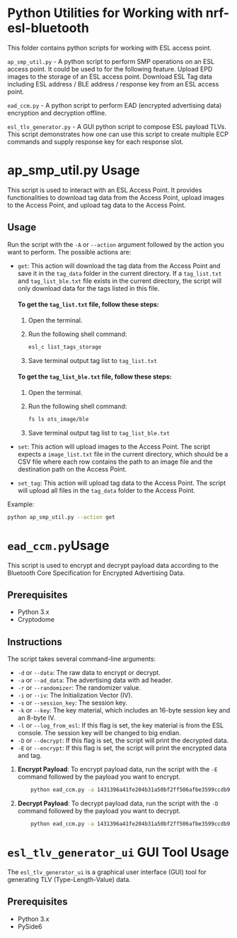 # Python Utilities for Working with nrf-esl-bluetooth

This folder contains python scripts for working with ESL access point.

`ap_smp_util.py` - A python script to perform SMP operations on an ESL access point. It could be used to for the following feature.
Upload EPD images to the storage of an ESL access point.
Download ESL Tag data including ESL address / BLE address / response key from an ESL access point.

`ead_ccm.py` - A python script to perform EAD (encrypted advertising data) encryption and decryption offline.

`esl_tlv_generator.py` - A GUI python script to compose ESL payload TLVs. This script demonstrates how one can use this script to create multiple ECP commands and supply response key for each response slot.

# ap_smp_util.py Usage

This script is used to interact with an ESL Access Point. It provides functionalities to download tag data from the Access Point, upload images to the Access Point, and upload tag data to the Access Point.

## Usage

Run the script with the `-A` or `--action` argument followed by the action you want to perform. The possible actions are:

- `get`: This action will download the tag data from the Access Point and save it in the `tag_data` folder in the current directory. If a `tag_list.txt` and `tag_list_ble.txt` file exists in the current directory, the script will only download data for the tags listed in this file.

    #### To get the `tag_list.txt` file, follow these steps:

    1. Open the terminal.
    2. Run the following shell command:

        ```bash
        esl_c list_tags_storage
    3. Save terminal output tag list to `tag_list.txt`

    #### To get the `tag_list_ble.txt` file, follow these steps:

    1. Open the terminal.
    2. Run the following shell command:

        ```bash
        fs ls ots_image/ble
    3. Save terminal output tag list to `tag_list_ble.txt`

- `set`: This action will upload images to the Access Point. The script expects a `image_list.txt` file in the current directory, which should be a CSV file where each row contains the path to an image file and the destination path on the Access Point.

- `set_tag`: This action will upload tag data to the Access Point. The script will upload all files in the `tag_data` folder to the Access Point.

Example:

```bash
python ap_smp_util.py --action get
```

# `ead_ccm.py`Usage

This script is used to encrypt and decrypt payload data according to the Bluetooth Core Specification for Encrypted Advertising Data.

## Prerequisites

- Python 3.x
- Cryptodome


## Instructions

The script takes several command-line arguments:

- `-d` or `--data`: The raw data to encrypt or decrypt.
- `-a` or `--ad_data`: The advertising data with ad header.
- `-r` or `--randomizer`: The randomizer value.
- `-i` or `--iv`: The Initialization Vector (IV).
- `-s` or `--session_key`: The session key.
- `-k` or `--key`: The key material, which includes an 16-byte session key and an 8-byte IV.
- `-l` or `--log_from_esl`: If this flag is set, the key material is from the ESL console. The session key will be changed to big endian.
- `-D` or `--decrypt`: If this flag is set, the script will print the decrypted data.
- `-E` or `--encrypt`: If this flag is set, the script will print the encrypted data and tag.

1. **Encrypt Payload**: To encrypt payload data, run the script with the `-E` command followed by the payload you want to encrypt.

    ```bash
        python ead_ccm.py -a 1431396a41fe204b31a50bf2ff506afbe3599ccdb9 -s 0x57a9da12d12e6e131e20612ad10a6a19 -i 0x46e77ab1ef007a9e -E
    ```

2. **Decrypt Payload**: To decrypt payload data, run the script with the `-D` command followed by the payload you want to decrypt.

    ```bash
        python ead_ccm.py -a 1431396a41fe204b31a50bf2ff506afbe3599ccdb9 -s 0x57a9da12d12e6e131e20612ad10a6a19 -i 0x46e77ab1ef007a9e -D
    ```

# `esl_tlv_generator_ui` GUI Tool Usage

The `esl_tlv_generator_ui` is a graphical user interface (GUI) tool for generating TLV (Type-Length-Value) data.

## Prerequisites

- Python 3.x
- PySide6

